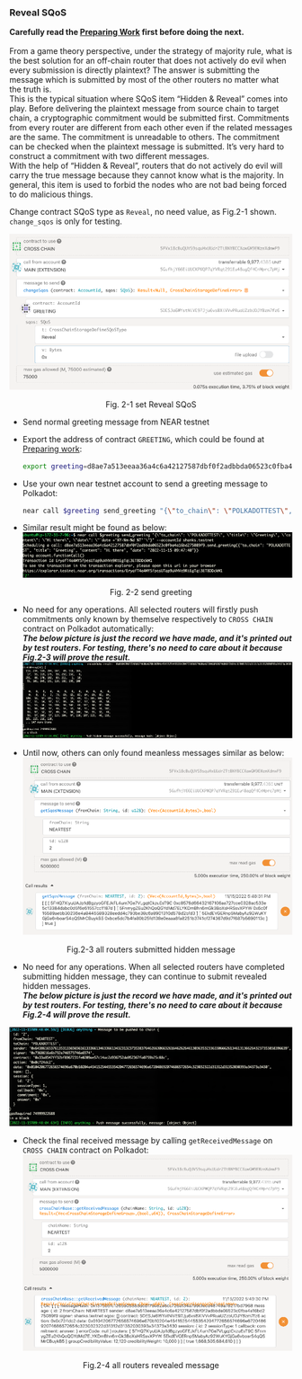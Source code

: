 ### Reveal SQoS

**Carefully read the [Preparing Work](./README.md) first before doing the next.**  
<br>
From a game theory perspective, under the strategy of majority rule, what is the best solution for an off-chain router that does not actively do evil when every submission is directly plaintext? The answer is submitting the message which is submitted by most of the other routers no matter what the truth is.  
This is the typical situation where SQoS item “Hidden & Reveal” comes into play. Before delivering the plaintext message from source chain to target chain, a cryptographic commitment would be submitted first. Commitments from every router are different from each other even if the related messages are the same. The commitment is unreadable to others. The commitment can be checked when the plaintext message is submitted. It’s very hard to construct a commitment with two different messages.  
With the help of “Hidden & Reveal”, routers that do not actively do evil will carry the true message because they cannot know what is the majority. In general, this item is used to forbid the nodes who are not bad being forced to do malicious things.   

Change contract SQoS type as `Reveal`, no need value, as Fig.2-1 shown. `change_sqos` is only for testing.

![img](../assets/2-1.png)
<p align="center">Fig. 2-1 set Reveal SQoS</p>

* Send normal greeting message from NEAR testnet

* Export the address of contract `GREETING`, which could be found at [Preparing work](./README.md#polkadot-testnet-contract-address):  
    ```sh
    export greeting=d8ae7a513eeaa36a4c6a42127587dbf0f2adbbda06523c0fba4a16bd275089f9
    ```
* Use your own near testnet account to send a greeting message to Polkadot:  
    ```sh
    ​near call $greeting send_greeting "{\"to_chain\": \"POLKADOTTEST\", \"title\": \"Greeting\", \"content\": \"Hi there\", \"date\": \"`date +'%Y-%m-%d %T'`\"}" --accountId YOU_NEAR_TEST_ACCOUNT
    ```

* Similar result might be found as below:  
![img](../assets/2-2.png)
<p align="center">Fig. 2-2 send greeting</p>

* No need for any operations. All selected routers will firstly push commitments only known by themselve respectively to `CROSS CHAIN` contract on Polkadot automatically:  
***The below picture is just the record we have made, and it's printed out by test routers. For testing, there's no need to care about it because Fig.2-3 will prove the result.***
![img](../assets/2-3-1.png)

* Until now, others can only found meanless messages similar as below:  
![img](../assets/2-3-2.png)
<p align="center">Fig.2-3 all routers submitted hidden message</p>

* No need for any operations. When all selected routers have completed submitting hidden message, they can continue to submit revealed hidden messages.  
***The below picture is just the record we have made, and it's printed out by test routers. For testing, there's no need to care about it because Fig.2-4 will prove the result.***

![img](../assets/2-4-1.png)

* Check the final received message by calling `getReceivedMessage` on `CROSS CHAIN` contract on Polkadot:  
![img](../assets/2-4-2.png)
<p align="center">Fig.2-4 all routers revealed message</p>
